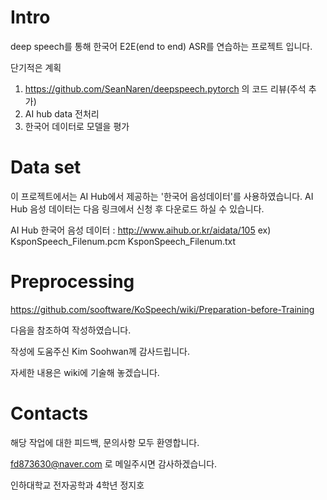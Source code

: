# Intro

deep speech를 통해 한국어 E2E(end to end) ASR를 연습하는 프로젝트 입니다.

단기적은 계획
1. https://github.com/SeanNaren/deepspeech.pytorch 의 코드 리뷰(주석 추가)
2. AI hub data 전처리
3. 한국어 데이터로 모델을 평가

# Data set

이 프로젝트에서는 AI Hub에서 제공하는 '한국어 음성데이터'를 사용하였습니다. 
AI Hub 음성 데이터는 다음 링크에서 신청 후 다운로드 하실 수 있습니다.

AI Hub 한국어 음성 데이터 : http://www.aihub.or.kr/aidata/105
ex) KsponSpeech_Filenum.pcm
    KsponSpeech_Filenum.txt

# Preprocessing

https://github.com/sooftware/KoSpeech/wiki/Preparation-before-Training

다음을 참조하여 작성하였습니다.

작성에 도움주신 Kim Soohwan께 감사드립니다.

자세한 내용은 wiki에 기술해 놓겠습니다.

# Contacts

해당 작업에 대한 피드백, 문의사항 모두 환영합니다.

fd873630@naver.com 로 메일주시면 감사하겠습니다.

인하대학교 전자공학과 4학년 정지호
